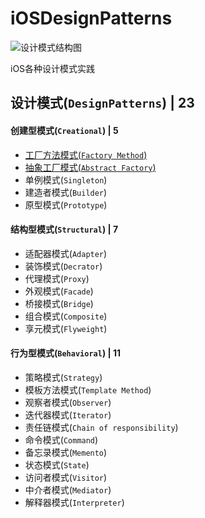 

# iOSDesignPatterns

![设计模式结构图](https://upload-images.jianshu.io/upload_images/1893416-cfef4cca51c78ece.png?imageMogr2/auto-orient/strip%7CimageView2/2/w/1240)

iOS各种设计模式实践

## 设计模式(`DesignPatterns`) | 23
#### 创建型模式(`Creational`) | 5
* [工厂方法模式(`Factory Method`)](https://github.com/binzi56/iOSDesignPatterns/tree/master/iOSDesignPatterns/Creational/FactoryMethod)
* [抽象工厂模式(`Abstract Factory`)](https://github.com/binzi56/iOSDesignPatterns/tree/master/iOSDesignPatterns/Creational/AbstractFactory)
* 单例模式(`Singleton`)
* 建造者模式(`Builder`)
* 原型模式(`Prototype`)
#### 结构型模式(`Structural`) | 7
* 适配器模式(`Adapter`)
* 装饰模式(`Decrator`)
* 代理模式(`Proxy`)
* 外观模式(`Facade`)
* 桥接模式(`Bridge`)
* 组合模式(`Composite`)
* 享元模式(`Flyweight`)
#### 行为型模式(`Behavioral`) | 11
* 策略模式(`Strategy`)
* 模板方法模式(`Template Method`)
* 观察者模式(`Observer`)
* 迭代器模式(`Iterator`)
* 责任链模式(`Chain of responsibility`)
* 命令模式(`Command`)
* 备忘录模式(`Memento`)
* 状态模式(`State`)
* 访问者模式(`Visitor`)
* 中介者模式(`Mediator`)
* 解释器模式(`Interpreter`)
